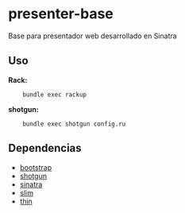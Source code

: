 # presenter-base

Base para presentador web desarrollado en Sinatra


## Uso

**Rack:**
```
	bundle exec rackup
```

**shotgun:**
```
	bundle exec shotgun config.ru
```


## Dependencias
- [bootstrap](http://getbootstrap.com/)
- [shotgun](https://github.com/rtomayko/shotgun)
- [sinatra](https://github.com/sinatra/sinatra/)
- [slim](https://github.com/slim-template/slim)
- [thin](https://github.com/macournoyer/thin/)

